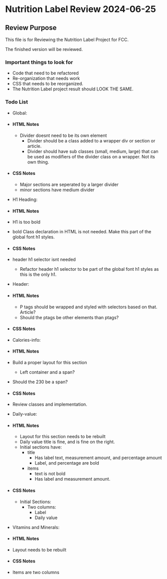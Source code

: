 # Nutrition Label Review 2024-06-25

## Review Purpose

This file is for Reviewing the Nutrition Label Project for FCC.

The finished version will be reviewed.

### Important things to look for

- Code that need to be refactored
- Re-organization that needs work
- CSS that needs to be reorganized.
- The Nutrition Label project result should LOOK THE SAME.

### Todo List

- Global:

- #### HTML Notes

  - Divider doesnt need to be its own element
    - Divider should be a class added to a wrapper div or section or article.
    - Divider should have sub classes (small, medium, large) that can be used as modifiers of the divider class on a wrapper. Not its own thing.

- #### CSS Notes

  - Major sections are seperated by a larger divider
  - minor sections have medium divider

- H1 Heading:

- #### HTML Notes

- H1 is too bold
- bold Class declaration in HTML is not needed. Make this part of the global font h1 styles.

- #### CSS Notes

- header h1 selector isnt needed
  - Refactor header h1 selector to be part of the global font h1 styles as this is the only h1.

- Header:

- #### HTML Notes

  - P tags should be wrapped and styled with selectors based on that. Article?
  - Should the ptags be other elements than ptags?

- #### CSS Notes

- Calories-info:

- #### HTML Notes

- Build a proper layout for this section
  - Left container and a span?
- Should the 230 be a span?

- #### CSS Notes

- Review classes and implementation.

- Daily-value:

- #### HTML Notes

  - Layout for this section needs to be rebuilt
  - Daily value title is fine, and is fine on the right.
  - Initial sections have:
    - title
      - Has label text, measurement amount, and percentage amount
      - Label, and percentage are bold
    - items
      - text is not bold
      - Has label and measurement amount.

- #### CSS Notes

  - Initial Sections:
    - Two columns:
      - Label
      - Daily value

- Vitamins and Minerals:

- #### HTML Notes

- Layout needs to be rebuilt

- #### CSS Notes

- Items are two columns
